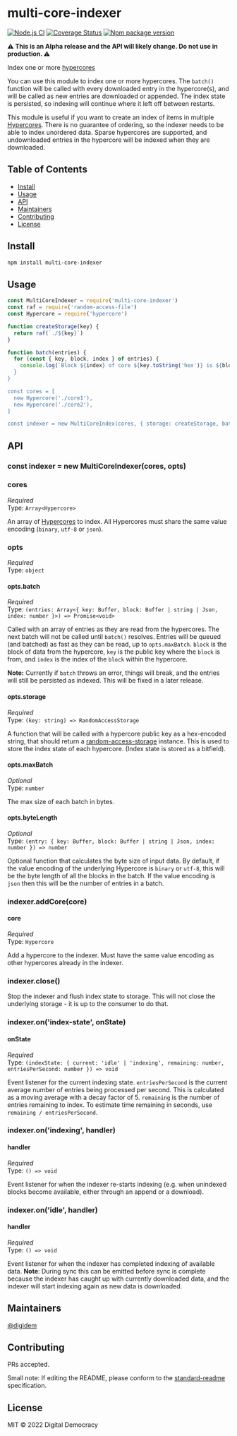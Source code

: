 # multi-core-indexer

[![Node.js CI](https://github.com/digidem/multi-core-indexer/workflows/Node.js%20CI/badge.svg)](https://github.com/digidem/multi-core-indexer/actions/workflows/node.js.yml)
[![Coverage Status](https://coveralls.io/repos/github/digidem/multi-core-indexer/badge.svg)](https://coveralls.io/github/digidem/multi-core-indexer)
[![Npm package version](https://img.shields.io/npm/v/multi-core-indexer)](https://npmjs.com/package/multi-core-indexer)

**⚠️ This is an Alpha release and the API will likely change. Do not use in
production. ⚠️**

Index one or more
[hypercores](https://github.com/hypercore-protocol/hypercore-next)

You can use this module to index one or more hypercores. The `batch()` function
will be called with every downloaded entry in the hypercore(s), and will be
called as new entries are downloaded or appended. The index state is persisted,
so indexing will continue where it left off between restarts.

This module is useful if you want to create an index of items in multiple
[Hypercores](https://github.com/hypercore-protocol/hypercore-next). There is no
guarantee of ordering, so the indexer needs to be able to index unordered data.
Sparse hypercores are supported, and undownloaded entries in the hypercore will
be indexed when they are downloaded.

## Table of Contents

- [Install](#install)
- [Usage](#usage)
- [API](#api)
- [Maintainers](#maintainers)
- [Contributing](#contributing)
- [License](#license)

## Install

```bash
npm install multi-core-indexer
```

## Usage

```js
const MultiCoreIndexer = require('multi-core-indexer')
const raf = require('random-access-file')
const Hypercore = require('hypercore')

function createStorage(key) {
  return raf(`./${key}`)
}

function batch(entries) {
  for (const { key, block, index } of entries) {
    console.log(`Block ${index} of core ${key.toString('hex')} is ${block})
  }
}

const cores = [
  new Hypercore('./core1'),
  new Hypercore('./core2'),
]

const indexer = new MultiCoreIndex(cores, { storage: createStorage, batch })

```

## API

### const indexer = new MultiCoreIndexer(cores, opts)

### cores

_Required_\
Type: `Array<Hypercore>`

An array of [Hypercores](https://github.com/hypercore-protocol/hypercore-next)
to index. All Hypercores must share the same value encoding (`binary`, `utf-8`
or `json`).

### opts

_Required_\
Type: `object`

#### opts.batch

_Required_\
Type: `(entries: Array<{ key: Buffer, block: Buffer | string | Json, index: number }>) => Promise<void>`

Called with an array of entries as they are read from the hypercores. The next
batch will not be called until `batch()` resolves. Entries will be queued (and
batched) as fast as they can be read, up to `opts.maxBatch`. `block` is the
block of data from the hypercore, `key` is the public key where the `block` is
from, and `index` is the index of the `block` within the hypercore.

**Note:** Currently if `batch` throws an error, things will break, and the
entries will still be persisted as indexed. This will be fixed in a later
release.

#### opts.storage

_Required_\
Type: `(key: string) => RandomAccessStorage`

A function that will be called with a hypercore public key as a hex-encoded
string, that should return a
[random-access-storage](https://github.com/random-access-storage) instance. This
is used to store the index state of each hypercore. (Index state is stored as a
bitfield).

#### opts.maxBatch

_Optional_\
Type: `number`

The max size of each batch in bytes.

#### opts.byteLength

_Optional_\
Type: `(entry: { key: Buffer, block: Buffer | string | Json, index: number }) => number`

Optional function that calculates the byte size of input data. By default, if
the value encoding of the underlying Hypercore is `binary` or `utf-8`, this will
be the byte length of all the blocks in the batch. If the value encoding is
`json` then this will be the number of entries in a batch.

### indexer.addCore(core)

#### core

_Required_\
Type: `Hypercore`

Add a hypercore to the indexer. Must have the same value encoding as other
hypercores already in the indexer.

### indexer.close()

Stop the indexer and flush index state to storage. This will not close the
underlying storage - it is up to the consumer to do that.

### indexer.on('index-state', onState)

#### onState

_Required_\
Type: `(indexState: { current: 'idle' | 'indexing', remaining: number, entriesPerSecond: number }) => void`

Event listener for the current indexing state. `entriesPerSecond` is the current
average number of entries being processed per second. This is calculated as a
moving average with a decay factor of 5. `remaining` is the number of entries
remaining to index. To estimate time remaining in seconds, use
`remaining / entriesPerSecond`.

### indexer.on('indexing', handler)

#### handler

_Required_\
Type: `() => void`

Event listener for when the indexer re-starts indexing (e.g. when unindexed
blocks become available, either through an append or a download).

### indexer.on('idle', handler)

#### handler

_Required_\
Type: `() => void`

Event listener for when the indexer has completed indexing of available data.
**Note**: During sync this can be emitted before sync is complete because the
indexer has caught up with currently downloaded data, and the indexer will start
indexing again as new data is downloaded.

## Maintainers

[@digidem](https://github.com/digidem)

## Contributing

PRs accepted.

Small note: If editing the README, please conform to the
[standard-readme](https://github.com/RichardLitt/standard-readme) specification.

## License

MIT © 2022 Digital Democracy
